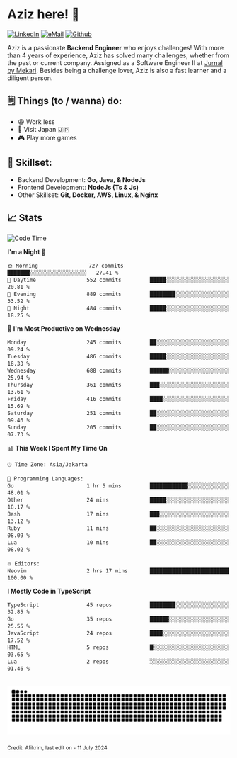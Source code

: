 # Aziz here! 👋

[![LinkedIn](https://img.shields.io/static/v1?message=afikrim&logo=linkedin&label=&color=0077B5&logoColor=white&labelColor=&style=for-the-badge)](https://www.linkedin.com/in/afikrim)
[![eMail](https://img.shields.io/static/v1?message=afikrim10@gmail.com&logo=gmail&label=&color=D14836&logoColor=white&labelColor=&style=for-the-badge)](mailto:afikrim10@gmail.com)
[![Github](https://komarev.com/ghpvc/?username=afikrim&label=Visitors&style=for-the-badge)](https://www.github.com/afikrim)

<!--Introduction-->
Aziz is a passionate **Backend Engineer** who enjoys challenges! With more than 4 years of experience, Aziz has solved many challenges, whether from the past or current company. Assigned as a Software Engineer II at [Jurnal by Mekari](https://jurnal.id). Besides being a challenge lover, Aziz is also a fast learner and a diligent person.

<!--Things TODO-->
## 🗒️ Things (to / wanna) do:

- 😆 Work less
- 🚀 Visit Japan 🇯🇵
- 🎮 Play more games

<!--Skillset-->
## 🏅 Skillset:

- Backend Development: **Go, Java, & NodeJs**
- Frontend Development: **NodeJs (Ts & Js)**
- Other Skillset: **Git, Docker, AWS, Linux, & Nginx**

## 📈 Stats  

<!--START_SECTION:waka-->
![Code Time](http://img.shields.io/badge/Code%20Time-1%2C982%20hrs%2054%20mins-blue)

**I'm a Night 🦉** 

```text
🌞 Morning                727 commits         ███████░░░░░░░░░░░░░░░░░░   27.41 % 
🌆 Daytime                552 commits         █████░░░░░░░░░░░░░░░░░░░░   20.81 % 
🌃 Evening                889 commits         ████████░░░░░░░░░░░░░░░░░   33.52 % 
🌙 Night                  484 commits         █████░░░░░░░░░░░░░░░░░░░░   18.25 % 
```
📅 **I'm Most Productive on Wednesday** 

```text
Monday                   245 commits         ██░░░░░░░░░░░░░░░░░░░░░░░   09.24 % 
Tuesday                  486 commits         █████░░░░░░░░░░░░░░░░░░░░   18.33 % 
Wednesday                688 commits         ██████░░░░░░░░░░░░░░░░░░░   25.94 % 
Thursday                 361 commits         ███░░░░░░░░░░░░░░░░░░░░░░   13.61 % 
Friday                   416 commits         ████░░░░░░░░░░░░░░░░░░░░░   15.69 % 
Saturday                 251 commits         ██░░░░░░░░░░░░░░░░░░░░░░░   09.46 % 
Sunday                   205 commits         ██░░░░░░░░░░░░░░░░░░░░░░░   07.73 % 
```


📊 **This Week I Spent My Time On** 

```text
🕑︎ Time Zone: Asia/Jakarta

💬 Programming Languages: 
Go                       1 hr 5 mins         ████████████░░░░░░░░░░░░░   48.01 % 
Other                    24 mins             █████░░░░░░░░░░░░░░░░░░░░   18.17 % 
Bash                     17 mins             ███░░░░░░░░░░░░░░░░░░░░░░   13.12 % 
Ruby                     11 mins             ██░░░░░░░░░░░░░░░░░░░░░░░   08.09 % 
Lua                      10 mins             ██░░░░░░░░░░░░░░░░░░░░░░░   08.02 % 

🔥 Editors: 
Neovim                   2 hrs 17 mins       █████████████████████████   100.00 % 
```

**I Mostly Code in TypeScript** 

```text
TypeScript               45 repos            ████████░░░░░░░░░░░░░░░░░   32.85 % 
Go                       35 repos            ██████░░░░░░░░░░░░░░░░░░░   25.55 % 
JavaScript               24 repos            ████░░░░░░░░░░░░░░░░░░░░░   17.52 % 
HTML                     5 repos             █░░░░░░░░░░░░░░░░░░░░░░░░   03.65 % 
Lua                      2 repos             ░░░░░░░░░░░░░░░░░░░░░░░░░   01.46 % 
```




<!--END_SECTION:waka-->


<br clear="both">

<div align="center">
  <img src="https://raw.githubusercontent.com/afikrim/afikrim/output/snake.svg" alt="Snake animation" />
</div>


<sub>Credit: Afikrim, last edit on - 11 July 2024</sub>
